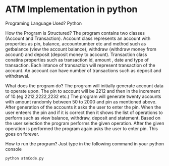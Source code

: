 # ATM Implementation in python

Programing Language Used?
 Python

How the Program is Structured?
 The program contains two classes (Account and Transaction). Account class represents an account with properties as pin, balance, accountnumber etc and method such as 
 getbalance (view the account balance), withdraw (withdraw money from account) and deposit (deposit money to account). Transaction class conatins properties such as 
 transaction id, amount , date and type of transaction. Each intance of transaction will represent transaction of the account. An account can have number of 
 transactions such as deposit and withdrawal.

What does the program do?
 The program will initially generate account data to operate upon. The pin to account will be 2212 and then in the increment of 10.(eg 2212,2222,2232 etc.)
 The program will generate twenty accounts with amount randomly between 50 to 2000 and pin as mentioned above. After generation of the accounts it asks the user to 
 enter the pin. When the user enteers the pin and if it is correct then it shows the list of operations to perform such as view balance, withdraw, deposit and 
 statement. Based on the user selection the program performs the given operation. After the given operation is performed the program again asks the user to enter pin.
 This goes on forever.
 
How to run the program?
 Just type in the following command in your python console
 
 ```python
 python atmCode.py
 
 ```
  
